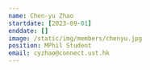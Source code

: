 ```yaml
---
name: Chen-yu Zhao
startdate: [2023-09-01]
enddate: []
image: /static/img/members/chenyu.jpg
position: MPhil Student
email: cyzhao@connect.ust.hk
---
```

